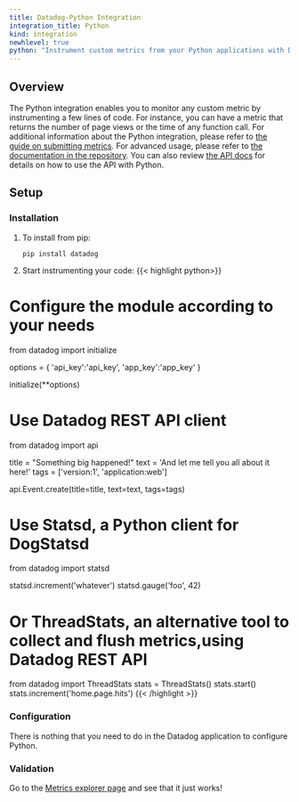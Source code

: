 ```yaml
---
title: Datadog-Python Integration
integration_title: Python
kind: integration
newhlevel: true
python: "Instrument custom metrics from your Python applications with Datadogpy."
---
```


## Overview
The Python integration enables you to monitor any custom metric by instrumenting a few lines of code. For instance, you can have a metric that returns the number of page views or the time of any function call. For additional information about the Python integration, please refer to [the guide on submitting metrics](/guides/metrics). For advanced usage, please refer to [the documentation in the repository](https://github.com/DataDog/datadogpy). You can also review [the API docs](/api) for details on how to use the API with Python.

## Setup
### Installation

1.  To install from pip:

        pip install datadog

2.  Start instrumenting your code:
{{< highlight python>}}
# Configure the module according to your needs
from datadog import initialize

options = {
    'api_key':'api_key',
    'app_key':'app_key'
}

initialize(**options)

# Use Datadog REST API client
from datadog import api

title = "Something big happened!"
text = 'And let me tell you all about it here!'
tags = ['version:1', 'application:web']

api.Event.create(title=title, text=text, tags=tags)


# Use Statsd, a Python client for DogStatsd
from datadog import statsd

statsd.increment('whatever')
statsd.gauge('foo', 42)

# Or ThreadStats, an alternative tool to collect and flush metrics,using Datadog REST API
from datadog import ThreadStats
stats = ThreadStats()
stats.start()
stats.increment('home.page.hits')
{{< /highlight >}}

### Configuration

There is nothing that you need to do in the Datadog application to configure Python.

### Validation

Go to the [Metrics explorer page](https://app.datadoghq.com/metric/explorer) and see that it just works!
